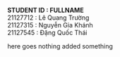 **STUDENT ID  :  FULLNAME**  
21127712    :  Lê Quang Trường  
21127315    :  Nguyễn Gia Khánh  
21127545    :  Đặng Quốc Thái  

here goes nothing
added something